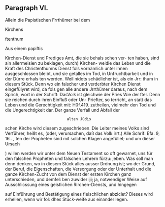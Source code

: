 

<!-- Seite 388 -->
Paragraph VI.
-------------

Allein die Papistischen Frrthümer bei dem

Kirchens

ftenthum

Aus einem papiftis
<!-- Seite 389 -->
 Kirchen-Dienst und Prediges Amt, die sie behals schen ver-
ten haben, sind ain allermeisien zu beklagen, durch) Kirchen-
weldie das Leben und die Kraft des Christenthumns Dienst fols
vornämlich unter ihnen ausgeschlossen bleibt, und sie getalles
im Tod, in Unfruchtbarkeit und in der Dürre erhals
ten werden. Weil nidots schädlicher ist, als ein Jrr:
thum in diesem Stück. Denn wo ein falscher und
verderbter Kirchen Dienst eingefülyret wird, da fols
gen alle andere Jrrthümer daraus, nach dem Sprich,
wort in der Schrift: DasVolk ist gleichwie der Pries Wie der
fter. Denn sie reichen durch ihren Einfluß oder Un- Priefter, so
terricht, an statt das Leben und die Gerechtigkeit mit: H0f.419.
zutheilen, vielmehr den Tod und die Ungerechtigkeit
dar. Der ganze Verfall und Abfall der

                                alten Jüdis
schen Kirche wird diesem zugeschrieben. Die Leiter
meines Volks sind Verführer, heißt es, (oder,
verursachen, daß das Volk irrt.) Alle Schrif: Efa. 9, 16.. ,
ten der Propheten sind mit solchen Klagen angefüllet;
und um dieser Ursach

) willen werden wir unter dem Neuen Testament so oft gewarnet, uns für den falschen Propheten und falschen Lehrern fürzu: jeben. Was soll man denn denken, wo in diesem Stück alles ausser Drdnung ist; wo der Grund, der Beruf, die Eigenschaften, die Versorgung oder der Unterhalt und die ganze Kirchen-Zucht von dem Dienst der ersten Kirchen ganz unterschieden, und demfel: ben zuwider iji; ja, notwendiger Weise auf Ausschlicssung eines geistlichen Rirchen-Diensts, und hingegen

auf Einführung und Bestätigung eines fleischlichen abziclet? Dieses wird erhellen, wenn wir fol: dhes Stück-weife aus einander legen.

